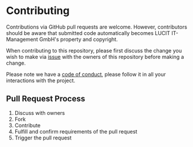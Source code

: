# Contributing

Contributions via GitHub pull requests are welcome. However, contributors should be aware that submitted code
automatically becomes LUCIT IT-Management GmbH's property and copyright.

When contributing to this repository, please first discuss the change you wish to make via 
[issue](https://github.com/LUCIT-Systems-and-Development/lucit-licensing-python/issues/new/choose) 
with the owners of this repository before making a change. 

Please note we have a 
[code of conduct](https://github.com/LUCIT-Systems-and-Development/lucit-licensing-python/blob/master/CODE_OF_CONDUCT.md), 
please follow it in all your interactions with the project.

## Pull Request Process

1. Discuss with owners
2. Fork
3. Contribute
4. Fulfill and confirm requirements of the pull request
5. Trigger the pull request